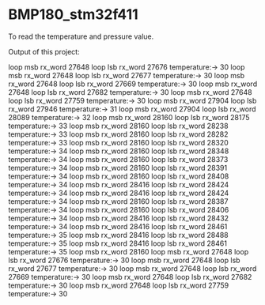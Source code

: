 # BMP180_stm32f411
To read the temperature and pressure value.




Output of this project:

loop msb rx_word 27648
loop lsb rx_word 27676
temperature:-> 30
loop msb rx_word 27648
loop lsb rx_word 27677
temperature:-> 30
loop msb rx_word 27648
loop lsb rx_word 27669
temperature:-> 30
loop msb rx_word 27648
loop lsb rx_word 27682
temperature:-> 30
loop msb rx_word 27648
loop lsb rx_word 27759
temperature:-> 30
loop msb rx_word 27904
loop lsb rx_word 27946
temperature:-> 31
loop msb rx_word 27904
loop lsb rx_word 28089
temperature:-> 32
loop msb rx_word 28160
loop lsb rx_word 28175
temperature:-> 33
loop msb rx_word 28160
loop lsb rx_word 28238
temperature:-> 33
loop msb rx_word 28160
loop lsb rx_word 28282
temperature:-> 33
loop msb rx_word 28160
loop lsb rx_word 28320
temperature:-> 34
loop msb rx_word 28160
loop lsb rx_word 28348
temperature:-> 34
loop msb rx_word 28160
loop lsb rx_word 28373
temperature:-> 34
loop msb rx_word 28160
loop lsb rx_word 28391
temperature:-> 34
loop msb rx_word 28160
loop lsb rx_word 28408
temperature:-> 34
loop msb rx_word 28416
loop lsb rx_word 28424
temperature:-> 34
loop msb rx_word 28416
loop lsb rx_word 28424
temperature:-> 34
loop msb rx_word 28160
loop lsb rx_word 28387
temperature:-> 34
loop msb rx_word 28160
loop lsb rx_word 28406
temperature:-> 34
loop msb rx_word 28416
loop lsb rx_word 28432
temperature:-> 34
loop msb rx_word 28416
loop lsb rx_word 28461
temperature:-> 35
loop msb rx_word 28416
loop lsb rx_word 28488
temperature:-> 35
loop msb rx_word 28416
loop lsb rx_word 28461
temperature:-> 35
loop msb rx_word 28160
loop msb rx_word 27648
loop lsb rx_word 27676
temperature:-> 30
loop msb rx_word 27648
loop lsb rx_word 27677
temperature:-> 30
loop msb rx_word 27648
loop lsb rx_word 27669
temperature:-> 30
loop msb rx_word 27648
loop lsb rx_word 27682
temperature:-> 30
loop msb rx_word 27648
loop lsb rx_word 27759
temperature:-> 30

